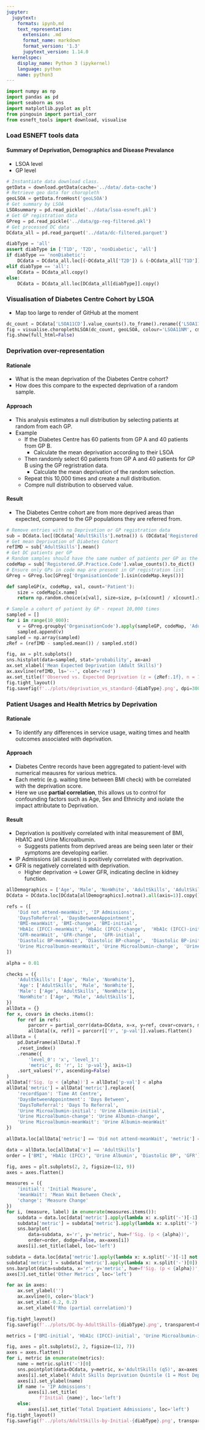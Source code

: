 ```yaml
---
jupyter:
  jupytext:
    formats: ipynb,md
    text_representation:
      extension: .md
      format_name: markdown
      format_version: '1.3'
      jupytext_version: 1.14.0
  kernelspec:
    display_name: Python 3 (ipykernel)
    language: python
    name: python3
---
```


```python
import numpy as np
import pandas as pd
import seaborn as sns
import matplotlib.pyplot as plt
from pingouin import partial_corr
from esneft_tools import download, visualise
```

### Load ESNEFT tools data

#### Summary of Deprivation, Demographics and Disease Prevalance
* LSOA level
* GP level

```python
# Instantiate data download class.
getData = download.getData(cache='../data/.data-cache')
# Retrieve geo data for choropleth
geoLSOA = getData.fromHost('geoLSOA')
# Get summary by LSOA
LSOAsummary = pd.read_pickle('../data/lsoa-esneft.pkl')
# Get GP registration data
GPreg = pd.read_pickle('../data/gp-reg-filtered.pkl')
# Get processed DC data
DCdata_all = pd.read_parquet('../data/dc-filtered.parquet')
```

```python
diabType = 'all'
assert diabType in ['T1D', 'T2D', 'nonDiabetic', 'all']
if diabType == 'nonDiabetic':
    DCdata = DCdata_all.loc[(~DCdata_all['T2D']) & (~DCdata_all['T1D'])].copy()
elif diabType == 'all':
    DCdata = DCdata_all.copy()
else:
    DCdata = DCdata_all.loc[DCdata_all[diabType]].copy()
```

### Visualisation of Diabetes Centre Cohort by LSOA

* Map too large to render of GitHub at the moment

```python
dc_count = DCdata['LSOA11CD'].value_counts().to_frame().rename({'LSOA11CD': 'LSOA11NM'}, axis=1)
fig = visualise.choroplethLSOA(dc_count, geoLSOA, colour='LSOA11NM', cmap='gray_r')
fig.show(full_html=False)
```

### Deprivation over-representation

#### Rationale
* What is the mean deprivation of the Diabetes Centre cohort?
* How does this compare to the expected deprivation of a random sample.

#### Approach
* This analysis estimates a null distribution by selecting patients at random from each GP.
* Example
  * If the Diabetes Centre has 60 patients from GP A and 40 patients from GP B.
    * Calculate the mean deprivation according to their LSOA
  * Then randomly select 60 patients from GP A and 40 patients for GP B using the GP regristration data.
     * Calculate the mean deprivation of the random selection.
  * Repeat this 10,000 times and create a null distribution.
  * Compre null distribution to observed value.
   
#### Result
* The Diabetes Centre cohort are from more deprived areas than expected, compared to the GP populations they are referred from.

```python
# Remove entries with no Deprivation or GP registration data
sub = DCdata.loc[(DCdata['AdultSkills'].notna()) & (DCdata['Registered.GP.Practice.Code'].notna())]
# Get mean Deprivation of Diabetes Cohort
refIMD = sub['AdultSkills'].mean()
# Get DC patients per GP
# Random samples should have the same number of patients per GP as the Diabetes Centre cohort
codeMap = sub['Registered.GP.Practice.Code'].value_counts().to_dict()
# Ensure only GPs in code map are present in GP registration list
GPreg = GPreg.loc[GPreg['OrganisationCode'].isin(codeMap.keys())]
```

```python
def sampleGP(x, codeMap, val, count='Patient'):
    size = codeMap[x.name]
    return np.random.choice(x[val], size=size, p=(x[count] / x[count].sum()))
```

```python
# Sample a cohort of patient by GP - repeat 10,000 times
sampled = []
for i in range(10_000):
    v = GPreg.groupby('OrganisationCode').apply(sampleGP, codeMap, 'AdultSkills', 'Patient').explode().mean()
    sampled.append(v)
sampled = np.array(sampled)
zRef = (refIMD - sampled.mean()) / sampled.std()
```

```python
fig, ax = plt.subplots()
sns.histplot(data=sampled, stat='probability', ax=ax)
ax.set_xlabel('Mean Expected Deprivation (Adult Skills)')
ax.axvline(refIMD, ls='--', color='red')
ax.set_title(f'Observed vs. Expected Deprivation (z = {zRef:.1f}, n = 10,000)', loc='left')
fig.tight_layout()
fig.savefig(f'../plots/deprivation_vs_standard-{diabType}.png', dpi=300)
```

### Patient Usages and Health Metrics by Deprivation

#### Rationale
* To identify any differences in service usage, waiting times and health outcomes associated with deprivation.

#### Approach
* Diabetes Centre records have been aggregated to patient-level with numerical meausres for various metrics.
* Each metric (e.g. waiting time between BMI check) with be correlated with the deprivation score.
* Here we use __partial correlation__, this allows us to control for confounding factors such as Age, Sex and Ethnicity and isolate the impact attributate to Deprivation.
   
#### Result
* Deprivation is positively correlated with inital measurement of BMI, HbA1C and Urine Microalbumin.
  * Suggests patients from deprived areas are being seen later or their symptoms are developing earlier.
* IP Admissions (all causes) is positively correlated with deprivation.
* GFR is negatively correlated with deprivation.
  * Higher deprivation -> Lower GFR, indicating decline in kidney function.

```python
allDemographics = ['Age', 'Male', 'NonWhite', 'AdultSkills', 'AdultSkills (q5)']
DCdata = DCdata.loc[DCdata[allDemographics].notna().all(axis=1)].copy()
```

```python
refs = ([
    'Did not attend-meanWait', 'IP Admissions', 
    'DaysToReferral', 'DaysBetweenAppointment',
    'BMI-meanWait', 'BMI-change', 'BMI-initial',
    'HbA1c (IFCC)-meanWait', 'HbA1c (IFCC)-change',  'HbA1c (IFCC)-initial',
    'GFR-meanWait', 'GFR-change',  'GFR-initial',
    'Diastolic BP-meanWait', 'Diastolic BP-change',  'Diastolic BP-initial',
    'Urine Microalbumin-meanWait', 'Urine Microalbumin-change',  'Urine Microalbumin-initial',
])

alpha = 0.01

checks = ({
    'AdultSkills': ['Age', 'Male', 'NonWhite'],
    'Age': ['AdultSkills', 'Male', 'NonWhite'],
    'Male': ['Age', 'AdultSkills', 'NonWhite'],
    'NonWhite': ['Age', 'Male', 'AdultSkills'],
})
allData = {}
for x, covars in checks.items():
    for ref in refs:
        parcorr = partial_corr(data=DCdata, x=x, y=ref, covar=covars, method='spearman')
        allData[(x, ref)] = parcorr[['r', 'p-val']].values.flatten()
allData = (
    pd.DataFrame(allData).T
    .reset_index()
    .rename({
        'level_0': 'x', 'level_1': 
        'metric', 0: 'r', 1: 'p-val'}, axis=1)
    .sort_values('r', ascending=False)
)
allData[f'Sig. (p < {alpha})'] = allData['p-val'] < alpha
allData['metric'] = allData['metric'].replace({
    'recordSpan': 'Time At Centre',
    'DaysBetweenAppointment': 'Days Between',
    'DaysToReferral': 'Days To Referral',
    'Urine Microalbumin-initial': 'Urine Albumin-initial',
    'Urine Microalbumin-change': 'Urine Albumin-change',
    'Urine Microalbumin-meanWait': 'Urine Albumin-meanWait'
})
```

```python
allData.loc[allData['metric'] == 'Did not attend-meanWait', 'metric'] = 'DNA Frequency'
```

```python
data = allData.loc[allData['x'] == 'AdultSkills']
order = ['BMI', 'HbA1c (IFCC)', 'Urine Albumin', 'Diastolic BP', 'GFR']
```

```python
fig, axes = plt.subplots(2, 2, figsize=(12, 9))
axes = axes.flatten()

measures = ({
    'initial': 'Initial Measure', 
    'meanWait': 'Mean Wait Between Check', 
    'change': 'Measure Change'
})
for i, (measure, label) in enumerate(measures.items()):
    subdata = data.loc[data['metric'].apply(lambda x: x.split('-')[-1] == measure)].copy()
    subdata['metric'] = subdata['metric'].apply(lambda x: x.split('-')[0])
    sns.barplot(
        data=subdata, x='r', y='metric', hue=f'Sig. (p < {alpha})', 
        order=order, dodge=False, ax=axes[i])
    axes[i].set_title(label, loc='left')

subdata = data.loc[data['metric'].apply(lambda x: x.split('-')[-1] not in measures)].copy()
subdata['metric'] = subdata['metric'].apply(lambda x: x.split('-')[0])
sns.barplot(data=subdata, x='r', y='metric', hue=f'Sig. (p < {alpha})', dodge=False, ax=axes[3])
axes[3].set_title('Other Metrics', loc='left')

for ax in axes:
    ax.set_ylabel('')
    ax.axvline(0, color='black')
    ax.set_xlim(-0.2, 0.2)
    ax.set_xlabel('Rho (partial correlation)')

fig.tight_layout()
fig.savefig(f'../plots/DC-by-AdultSkills-{diabType}.png', transparent=False, dpi=300)
```

```python
metrics = ['BMI-initial', 'HbA1c (IFCC)-initial', 'Urine Microalbumin-initial', 'IP Admissions']

fig, axes = plt.subplots(2, 2, figsize=(12, 7))
axes = axes.flatten()
for i, metric in enumerate(metrics):
    name = metric.split('-')[0]
    sns.pointplot(data=DCdata, y=metric, x='AdultSkills (q5)', ax=axes[i])
    axes[i].set_xlabel('Adult Skills Deprivation Quintile (1 = Most Deprived)')
    axes[i].set_ylabel(name)
    if name != 'IP Admissions':
        axes[i].set_title(
            f'Initial {name}', loc='left')
    else:
        axes[i].set_title('Total Inpatient Admissions', loc='left')
fig.tight_layout()
fig.savefig(f'../plots/AdultSkills-by-Initial-{diabType}.png', transparent=False, dpi=300)
```

```python

```
